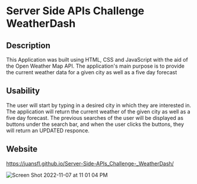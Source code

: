 # Server Side APIs Challenge WeatherDash

## Description
This Application was built using HTML, CSS and JavaScript with the aid of the Open Weather Map API. The application's main purpose is to provide the current weather data for a given city as well as a five day forecast

## Usability

The user will start by typing in a desired city in which they are interested in. The application will return the current weather of the given city as well as a five day forecast. The previous searches of the user will be displayed as buttons under the search bar, and when the user clicks the buttons, they will return an UPDATED responce. 

## Website
https://juansfl.github.io/Server-Side-APIs_Challenge-_WeatherDash/

![Screen Shot 2022-11-07 at 11 01 04 PM](https://user-images.githubusercontent.com/113400746/200472213-e46348a8-ba6b-4704-a6e4-f8c5b35d8a8d.png)
